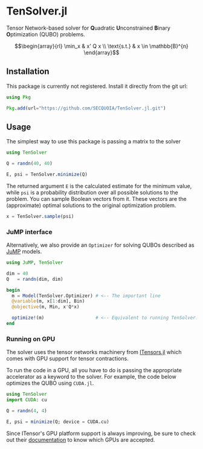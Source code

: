 # TenSolver.jl

Tensor Network-based solver for **Q**uadratic **U**nconstrained **B**inary **O**ptimization (QUBO) problems.

$$\begin{array}{rl}
  \min_x      & x' Q x \\
  \text{s.t.} & x \in \mathbb{B}^{n}
\end{array}$$

## Installation

This package is currently not registered. Install it directly from the git url:

```julia
using Pkg

Pkg.add(url="https://github.com/SECQUOIA/TenSolver.jl.git")
```

## Usage

The simplest way to use this package is passing a matrix to the solver

```julia
using TenSolver

Q = randn(40, 40)

E, psi = TenSolver.minimize(Q)
```

The returned argument `E` is the calculated estimate for the minimum value,
while `psi` is a probability distribution over all possible solutions to the problem.
You can sample Boolean vectors from it.
These vectors are the (approximate) optimal solutions to the original optimization problem.

```julia
x = TenSolver.sample(psi)
```

### JuMP interface

Alternatively, we also provide an `Optimizer`
for solving QUBOs described as [JuMP](https://jump.dev) models.

```julia
using JuMP, TenSolver

dim = 40
Q   = randn(dim, dim)

begin
  m = Model(TenSolver.Optimizer) # <-- The important line
  @variable(m, x[1:dim], Bin)
  @objective(m, Min, x'Q*x)

  optimize!(m)                   # <-- Equivalent to running TenSolver.minimize(Q)
end
```

### Running on GPU

The solver uses the tensor networks machinery from [ITensors.jl](https://itensor.org/)
which comes with GPU support for tensor contractions.

To run the code in a GPU, all you have to do is passing the appropriate accelerator
as a keyword to the solver.
For example, the code below optimizes the QUBO using `CUDA.jl`.

```julia
using TenSolver
import CUDA: cu

Q = randn(4, 4)

E, psi = minimize(Q; device = CUDA.cu)
```

Since ITensor's GPU platform support is always improving,
be sure to check out their [documentation](https://itensor.github.io/ITensors.jl/stable/)
to know which GPUs are accepted.
